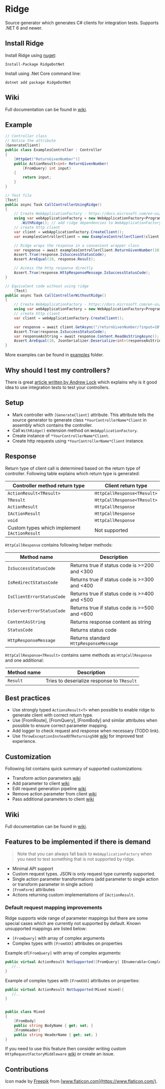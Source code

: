# Ridge

Source generator which generates C# clients for integration tests.
Supports .NET 6 and newer.

## Install Ridge

Install Ridge using [nuget](https://www.nuget.org/packages/RidgeDotNet/):

```
Install-Package RidgeDotNet
```

Install using .Net Core command line:

```
dotnet add package RidgeDotNet
```

## Wiki

Full documentation can be found in [wiki](TODO).

## Example

```csharp
// Controller class
// Notice the attribute
[GenerateClient]
public class ExamplesController : Controller
{
    [HttpGet("ReturnGivenNumber")]
    public ActionResult<int> ReturnGivenNumber(
        [FromQuery] int input)
    {
        return input;
    }
}

// Test file
[Test]
public async Task CallControllerUsingRidge()
{
    // Create WebApplicationFactory - https://docs.microsoft.com/en-us/aspnet/core/test/integration-tests
    using var webApplicationFactory = new WebApplicationFactory<Program>()
       .WithRidge(); // add ridge dependencies to WebApplicationFactory
    // create http client
    var client = webApplicationFactory.CreateClient();
    var examplesControllerClient = new ExamplesControllerClient(client, webApplicationFactory.Services);

    // Ridge wraps the response in a convenient wrapper class
    var response = await examplesControllerClient.ReturnGivenNumber(10);
    Assert.True(response.IsSuccessStatusCode);
    Assert.AreEqual(10, response.Result);

    // Access the http response directly
    Assert.True(response.HttpResponseMessage.IsSuccessStatusCode);
}

// Equivalent code without using ridge 
    [Test]
public async Task CallControllerWithoutRidge()
{
    // Create WebApplicationFactory - https://docs.microsoft.com/en-us/aspnet/core/test/integration-tests?view=aspnetcore-5.0
    using var webApplicationFactory = new WebApplicationFactory<Program>();
    // create http client
    var client = webApplicationFactory.CreateClient();

    var response = await client.GetAsync("/returnGivenNumber/?input=10");
    Assert.True(response.IsSuccessStatusCode);
    var responseAsString = await response.Content.ReadAsStringAsync();
    Assert.AreEqual(10, JsonSerializer.Deserialize<int>(responseAsString));
}
```

More examples can be found in [examples](TODO) folder.

## Why should I test my controllers?

There is great [article written by Andrew Lock](https://andrewlock.net/should-you-unit-test-controllers-in-aspnetcore/)
which explains why is it good idea to use integration tests to test your controllers.

## Setup

* Mark controller with `[GenerateClient]` attribute. This attribute tells the source generator to generate
  class `*YourControllerName*Client` in assembly which contains the controller.
* Call `WithRidge()` extension method on `WebApplicationFactory`.
* Create instance of `*YourControllerName*Client`.
* Create http requests using `*YourControllerName*Client` instance.

## Response

Return type of client call is determined based on the return type of controller.
Following table explains which return type is generated:

| Controller method return type                | Client return type          |
|----------------------------------------------|-----------------------------|
| `ActionResult<TResult>`                      | `HttpCallResponse<TResult>` |
| `TResult`                                    | `HttpCallResponse<TResult>` |
| `ActionResult`                               | `HttpCallResponse`          |
| `IActionResult`                              | `HttpCallResponse`          |
| `void`                                       | `HttpCallResponse`          |
| Custom types which implement `IActionResult` | Not supported               |

`HttpCallResponse` contains following helper methods:

| Method name               | Description                                   |
|---------------------------|-----------------------------------------------|
| `IsSuccessStatusCode`     | Returns true if status code is >=200 and <300 |
| `IsRedirectStatusCode`    | Returns true if status code is >=300 and <400 |
| `IsClientErrorStatusCode` | Returns true if status code is >=400 and <500 |
| `IsServerErrorStatusCode` | Returns true if status code is >=500 and <600 |
| `ContentAsString`         | Returns response content as string            |
| `StatusCode`              | Returns status code                           |
| `HttpResponseMessage`     | Returns standard `HttpResponseMessage`        |

`HttpCallResponse<TResult>` contains same methods as `HttpCallResponse` and one additional:

| Method name | Description                                |
|-------------|--------------------------------------------|
| `Result`    | Tries to deserialize response to `TResult` |

## Best practices

* Use strongly typed `ActionsResult<T>` when possible to enable ridge to generate client with correct return type.
* Use [FromRoute], [FromQuery], [FromBody] and similar attributes when possible to ensure correct parameter mapping.
* Add logger to check request and response when necessary (TODO link).
* Use `ThrowExceptionInsteadOfReturning500` [wiki](TODO) for improved test experience.

## Customization

Following list contains quick summary of supported customizations:

* Transform action parameters [wiki](TODO)
* Add parameter to client [wiki](TODO)
* Edit request generation pipeline [wiki](TODO)
* Remove action parameter from client [wiki](TODO)
* Pass additional parameters to client [wiki](TODO)

## Wiki

Full documentation can be found in [wiki](TODO).

## Features to be implemented if there is demand

> Note that you can always fall back to `WebApplicationFactory` when you need to test something that is not supported by
> ridge.

* Minimal API support
* Custom request types. JSON is only request type currently supported.
* Single action parameter transformations (add parameter to single action or transform parameter in single action)
* `[FromForm]` attributes
* Actions returning custom implementations of `IActionResult`.

### Default request mapping improvements

Ridge supports wide range of parameter mappings but there are some special cases which are currently not supported
by default. Known unsupported mappings are listed below:

* `[FromQuery]` with array of complex arguments
* Complex types with `[FromXXX]` attributes on properties

Example of`[FromQuery]` with array of complex arguments:

```csharp
public virtual ActionResult NotSupported([FromQuery] IEnumerable<ComplexArgument> complexArguments){
   //..
}
```

Example of complex types with `[FromXXX]` attributes on properties:

```csharp
public virtual ActionResult NotSupported(Mixed mixed){
   //..
}


public class Mixed
{
    [FromBody]
    public string BodyName { get; set; }
    [FromHeader]
    public string HeaderName { get; set; }
}
```

If you need to use this feature then consider writing custom `HttpRequestFactoryMiddleware` [wiki](TODO) or create an
issue.

## Contributions

Icon made by [Freepik](https://www.freepik.com) from [www.flaticon.com](https://www.flaticon.com/).
